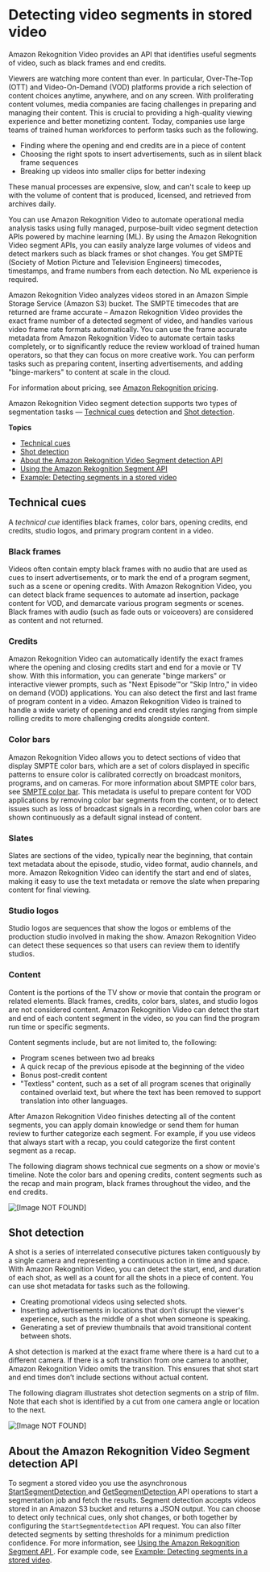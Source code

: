 # Detecting video segments in stored video<a name="segments"></a>

Amazon Rekognition Video provides an API that identifies useful segments of video, such as black frames and end credits\. 

Viewers are watching more content than ever\. In particular, Over\-The\-Top \(OTT\) and Video\-On\-Demand \(VOD\) platforms provide a rich selection of content choices anytime, anywhere, and on any screen\. With proliferating content volumes, media companies are facing challenges in preparing and managing their content\. This is crucial to providing a high\-quality viewing experience and better monetizing content\. Today, companies use large teams of trained human workforces to perform tasks such as the following\.
+ Finding where the opening and end credits are in a piece of content
+ Choosing the right spots to insert advertisements, such as in silent black frame sequences
+ Breaking up videos into smaller clips for better indexing

These manual processes are expensive, slow, and can't scale to keep up with the volume of content that is produced, licensed, and retrieved from archives daily\.

You can use Amazon Rekognition Video to automate operational media analysis tasks using fully managed, purpose\-built video segment detection APIs powered by machine learning \(ML\)\. By using the Amazon Rekognition Video segment APIs, you can easily analyze large volumes of videos and detect markers such as black frames or shot changes\. You get SMPTE \(Society of Motion Picture and Television Engineers\) timecodes, timestamps, and frame numbers from each detection\. No ML experience is required\. 

Amazon Rekognition Video analyzes videos stored in an Amazon Simple Storage Service \(Amazon S3\) bucket\. The SMPTE timecodes that are returned are frame accurate – Amazon Rekognition Video provides the exact frame number of a detected segment of video, and handles various video frame rate formats automatically\. You can use the frame accurate metadata from Amazon Rekognition Video to automate certain tasks completely, or to significantly reduce the review workload of trained human operators, so that they can focus on more creative work\. You can perform tasks such as preparing content, inserting advertisements, and adding "binge\-markers" to content at scale in the cloud\. 

For information about pricing, see [Amazon Rekognition pricing](https://aws.amazon.com/rekognition/pricing/)\.

Amazon Rekognition Video segment detection supports two types of segmentation tasks — [Technical cues](#segment-technical-cue) detection and [Shot detection](#segment-shot-detection)\. 

**Topics**
+ [Technical cues](#segment-technical-cue)
+ [Shot detection](#segment-shot-detection)
+ [About the Amazon Rekognition Video Segment detection API](#segment-api-intro)
+ [Using the Amazon Rekognition Segment API](segment-api.md)
+ [Example: Detecting segments in a stored video](segment-example.md)

## Technical cues<a name="segment-technical-cue"></a>

A *technical cue* identifies black frames, color bars, opening credits, end credits, studio logos, and primary program content in a video\. 

### Black frames<a name="segment-black-frame"></a>

Videos often contain empty black frames with no audio that are used as cues to insert advertisements, or to mark the end of a program segment, such as a scene or opening credits\. With Amazon Rekognition Video, you can detect black frame sequences to automate ad insertion, package content for VOD, and demarcate various program segments or scenes\. Black frames with audio \(such as fade outs or voiceovers\) are considered as content and not returned\. 

### Credits<a name="segment-credits"></a>

Amazon Rekognition Video can automatically identify the exact frames where the opening and closing credits start and end for a movie or TV show\. With this information, you can generate "binge markers" or interactive viewer prompts, such as "Next Episode’"or "Skip Intro," in video on demand \(VOD\) applications\. You can also detect the first and last frame of program content in a video\. Amazon Rekognition Video is trained to handle a wide variety of opening and end credit styles ranging from simple rolling credits to more challenging credits alongside content\. 

### Color bars<a name="segment-color-bar"></a>

Amazon Rekognition Video allows you to detect sections of video that display SMPTE color bars, which are a set of colors displayed in specific patterns to ensure color is calibrated correctly on broadcast monitors, programs, and on cameras\. For more information about SMPTE color bars, see [SMPTE color bar](https://en.wikipedia.org/wiki/SMPTE_color_bars)\. This metadata is useful to prepare content for VOD applications by removing color bar segments from the content, or to detect issues such as loss of broadcast signals in a recording, when color bars are shown continuously as a default signal instead of content\.

### Slates<a name="segment-slates"></a>

Slates are sections of the video, typically near the beginning, that contain text metadata about the episode, studio, video format, audio channels, and more\. Amazon Rekognition Video can identify the start and end of slates, making it easy to use the text metadata or remove the slate when preparing content for final viewing\.

### Studio logos<a name="segment-logos"></a>

Studio logos are sequences that show the logos or emblems of the production studio involved in making the show\. Amazon Rekognition Video can detect these sequences so that users can review them to identify studios\.

### Content<a name="segment-content"></a>

Content is the portions of the TV show or movie that contain the program or related elements\. Black frames, credits, color bars, slates, and studio logos are not considered content\. Amazon Rekognition Video can detect the start and end of each content segment in the video, so you can find the program run time or specific segments\.

Content segments include, but are not limited to, the following:
+ Program scenes between two ad breaks
+ A quick recap of the previous episode at the beginning of the video
+ Bonus post\-credit content 
+ "Textless" content, such as a set of all program scenes that originally contained overlaid text, but where the text has been removed to support translation into other languages\.

After Amazon Rekognition Video finishes detecting all of the content segments, you can apply domain knowledge or send them for human review to further categorize each segment\. For example, if you use videos that always start with a recap, you could categorize the first content segment as a recap\.

The following diagram shows technical cue segments on a show or movie's timeline\. Note the color bars and opening credits, content segments such as the recap and main program, black frames throughout the video, and the end credits\. 

![\[Image NOT FOUND\]](http://docs.aws.amazon.com/rekognition/latest/dg/images/technical-cue.png)

## Shot detection<a name="segment-shot-detection"></a>

A shot is a series of interrelated consecutive pictures taken contiguously by a single camera and representing a continuous action in time and space\. With Amazon Rekognition Video, you can detect the start, end, and duration of each shot, as well as a count for all the shots in a piece of content\. You can use shot metadata for tasks such as the following\. 
+ Creating promotional videos using selected shots\.
+ Inserting advertisements in locations that don’t disrupt the viewer's experience, such as the middle of a shot when someone is speaking\. 
+ Generating a set of preview thumbnails that avoid transitional content between shots\.

A shot detection is marked at the exact frame where there is a hard cut to a different camera\. If there is a soft transition from one camera to another, Amazon Rekognition Video omits the transition\. This ensures that shot start and end times don’t include sections without actual content\.

The following diagram illustrates shot detection segments on a strip of film\. Note that each shot is identified by a cut from one camera angle or location to the next\. 

![\[Image NOT FOUND\]](http://docs.aws.amazon.com/rekognition/latest/dg/images/shot-detection.png)

## About the Amazon Rekognition Video Segment detection API<a name="segment-api-intro"></a>

To segment a stored video you use the asynchronous [ StartSegmentDetection ](API_StartSegmentDetection.md) and [ GetSegmentDetection ](API_GetSegmentDetection.md) API operations to start a segmentation job and fetch the results\. Segment detection accepts videos stored in an Amazon S3 bucket and returns a JSON output\. You can choose to detect only technical cues, only shot changes, or both together by configuring the `StartSegmentdetection` API request\. You can also filter detected segments by setting thresholds for a minimum prediction confidence\. For more information, see [Using the Amazon Rekognition Segment API ](segment-api.md)\. For example code, see [Example: Detecting segments in a stored video](segment-example.md)\. 